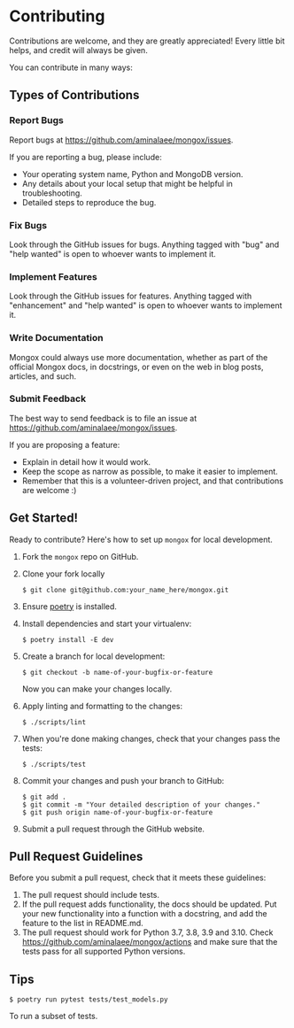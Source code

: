 # Contributing

Contributions are welcome, and they are greatly appreciated! Every little bit
helps, and credit will always be given.

You can contribute in many ways:

## Types of Contributions

### Report Bugs

Report bugs at https://github.com/aminalaee/mongox/issues.

If you are reporting a bug, please include:

* Your operating system name, Python and MongoDB version.
* Any details about your local setup that might be helpful in troubleshooting.
* Detailed steps to reproduce the bug.

### Fix Bugs

Look through the GitHub issues for bugs. Anything tagged with "bug" and "help
wanted" is open to whoever wants to implement it.

### Implement Features

Look through the GitHub issues for features. Anything tagged with "enhancement"
and "help wanted" is open to whoever wants to implement it.

### Write Documentation

Mongox could always use more documentation, whether as part of the
official Mongox docs, in docstrings, or even on the web in blog posts,
articles, and such.

### Submit Feedback

The best way to send feedback is to file an issue at https://github.com/aminalaee/mongox/issues.

If you are proposing a feature:

* Explain in detail how it would work.
* Keep the scope as narrow as possible, to make it easier to implement.
* Remember that this is a volunteer-driven project, and that contributions
  are welcome :)

## Get Started!

Ready to contribute? Here's how to set up `mongox` for local development.

1. Fork the `mongox` repo on GitHub.
2. Clone your fork locally

    ```
    $ git clone git@github.com:your_name_here/mongox.git
    ```

3. Ensure [poetry](https://python-poetry.org/docs/) is installed.
4. Install dependencies and start your virtualenv:

    ```
    $ poetry install -E dev
    ```

5. Create a branch for local development:

    ```
    $ git checkout -b name-of-your-bugfix-or-feature
    ```

    Now you can make your changes locally.

6. Apply linting and formatting to the changes:

    ```
    $ ./scripts/lint
    ```

7. When you're done making changes, check that your changes pass the tests:

    ```
    $ ./scripts/test
    ```

8. Commit your changes and push your branch to GitHub:

    ```
    $ git add .
    $ git commit -m "Your detailed description of your changes."
    $ git push origin name-of-your-bugfix-or-feature
    ```

9. Submit a pull request through the GitHub website.

## Pull Request Guidelines

Before you submit a pull request, check that it meets these guidelines:

1. The pull request should include tests.
2. If the pull request adds functionality, the docs should be updated. Put
   your new functionality into a function with a docstring, and add the
   feature to the list in README.md.
3. The pull request should work for Python 3.7, 3.8, 3.9 and 3.10. Check
   https://github.com/aminalaee/mongox/actions
   and make sure that the tests pass for all supported Python versions.

## Tips

```
$ poetry run pytest tests/test_models.py
```

To run a subset of tests.
